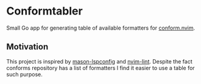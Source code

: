 <!-- ltex: language=en-US -->

# Conformtabler

Small Go app for generating table of available formatters for [conform.nvim](https://github.com/stevearc/conform.nvim).

## Motivation

This project is inspired by [mason-lspconfig](https://github.com/williamboman/mason-lspconfig.nvim) and [nvim-lint](https://github.com/mfussenegger/nvim-lint).
Despite the fact conforms repository has a list of formatters I find it easier to use a table for such purpose.
